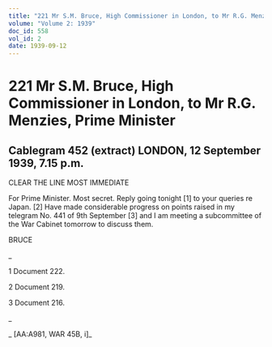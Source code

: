 ```yaml
---
title: "221 Mr S.M. Bruce, High Commissioner in London, to Mr R.G. Menzies, Prime Minister"
volume: "Volume 2: 1939"
doc_id: 558
vol_id: 2
date: 1939-09-12
---
```


# 221 Mr S.M. Bruce, High Commissioner in London, to Mr R.G. Menzies, Prime Minister

## Cablegram 452 (extract) LONDON, 12 September 1939, 7.15 p.m.

CLEAR THE LINE MOST IMMEDIATE

For Prime Minister. Most secret. Reply going tonight [1] to your queries re Japan. [2] Have made considerable progress on points raised in my telegram No. 441 of 9th September [3] and I am meeting a subcommittee of the War Cabinet tomorrow to discuss them.

BRUCE

_

1 Document 222.

2 Document 219.

3 Document 216.

_

_ [AA:A981, WAR 45B, i]_
